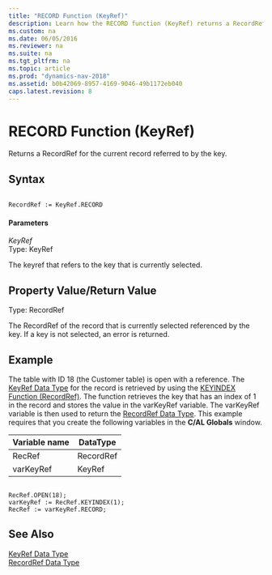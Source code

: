```yaml
---
title: "RECORD Function (KeyRef)"
description: Learn how the RECORD function (KeyRef) returns a RecordRef for the current record referred to by the key.
ms.custom: na
ms.date: 06/05/2016
ms.reviewer: na
ms.suite: na
ms.tgt_pltfrm: na
ms.topic: article
ms.prod: "dynamics-nav-2018"
ms.assetid: b0b42069-8957-4169-9046-49b1172eb040
caps.latest.revision: 8
---
```

# RECORD Function (KeyRef)
Returns a RecordRef for the current record referred to by the key.  
  
## Syntax  
  
```  
  
RecordRef := KeyRef.RECORD  
```  
  
#### Parameters  
 *KeyRef*  
 Type: KeyRef  
  
 The keyref that refers to the key that is currently selected.  
  
## Property Value/Return Value  
 Type: RecordRef  
  
 The RecordRef of the record that is currently selected referenced by the key. If a key is not selected, an error is returned.  
  
## Example  
 The table with ID 18 \(the Customer table\) is open with a reference. The [KeyRef Data Type](KeyRef-Data-Type.md) for the record is retrieved by using the [KEYINDEX Function \(RecordRef\)](KEYINDEX-Function--RecordRef-.md). The function retrieves the key that has an index of 1 in the record and stores the value in the varKeyRef variable. The varKeyRef variable is then used to return the [RecordRef Data Type](RecordRef-Data-Type.md). This example requires that you create the following variables in the **C/AL Globals** window.  
  
|Variable name|DataType|  
|-------------------|--------------|  
|RecRef|RecordRef|  
|varKeyRef|KeyRef|  
  
```  
  
RecRef.OPEN(18);  
varKeyRef := RecRef.KEYINDEX(1);  
RecRef := varKeyRef.RECORD;  
```  
  
## See Also  
 [KeyRef Data Type](KeyRef-Data-Type.md)   
 [RecordRef Data Type](RecordRef-Data-Type.md)